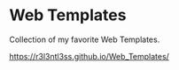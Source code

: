 # Web Templates



Collection of my favorite Web Templates.

<https://r3l3ntl3ss.github.io/Web_Templates/>

 